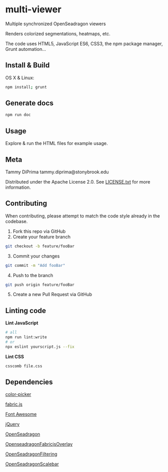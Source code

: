 # multi-viewer

Multiple synchronized OpenSeadragon viewers

Renders colorized segmentations, heatmaps, etc.

The code uses HTML5, JavaScript ES6, CSS3, the npm package manager, Grunt automation...

<!-- Segmentation layer color ordering:<br>
![](images/color-ordering.png) -->

## Install & Build

OS X & Linux:

```sh
npm install; grunt
```

## Generate docs

```sh
npm run doc
```

## Usage

Explore & run the HTML files for example usage.

## Meta

Tammy DiPrima tammy.diprima&#64;stonybrook.edu

Distributed under the Apache License 2.0. See [LICENSE.txt](LICENSE.txt) for more information.

## Contributing

When contributing, please attempt to match the code style already in the codebase.

1. Fork this repo via GitHub
2. Create your feature branch

```sh
git checkout -b feature/fooBar
```

3. Commit your changes

```sh
git commit -m "Add fooBar"
```

4. Push to the branch

```sh
git push origin feature/fooBar
```

5. Create a new Pull Request via GitHub

## Linting code

**Lint JavaScript**

```sh
# all
npm run lint:write
# or
npx eslint yourscript.js --fix
```

**Lint CSS**

```sh
csscomb file.css
```

## Dependencies

[color-picker](https://github.com/taufik-nurrohman/color-picker/releases/tag/v2.2.4)

[fabric.js](https://github.com/fabricjs/fabric.js/releases/tag/v521)

<!--[Font Awesome](https://use.fontawesome.com/releases/v5.15.3/fontawesome-free-5.15.3-web.zip)-->

[Font Awesome](https://use.fontawesome.com/releases/v6.5.1/fontawesome-free-6.5.1-web.zip)

[jQuery](https://github.com/jquery/jquery/archive/refs/tags/3.5.1.tar.gz)


[OpenSeadragon](https://github.com/openseadragon/openseadragon/releases/tag/v2.4.2)

[OpenseadragonFabricjsOverlay](https://github.com/tdiprima/OpenseadragonFabricjsOverlay)

[OpenSeadragonFiltering](https://github.com/usnistgov/OpenSeadragonFiltering)

[OpenSeadragonScalebar
](https://github.com/usnistgov/OpenSeadragonScalebar)
